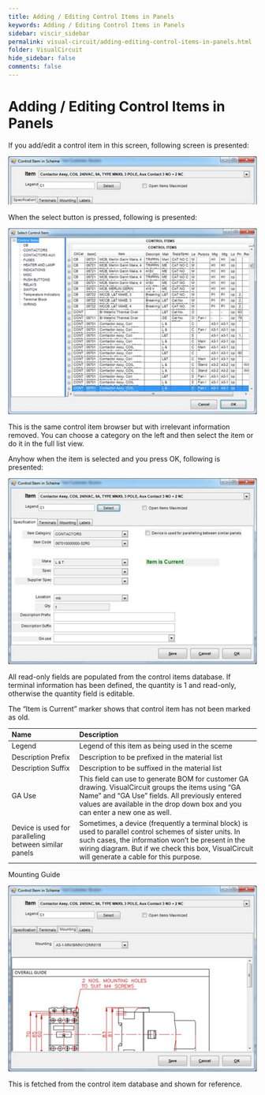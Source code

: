 ```yaml
---
title: Adding / Editing Control Items in Panels
keywords: Adding / Editing Control Items in Panels
sidebar: viscir_sidebar
permalink: visual-circuit/adding-editing-control-items-in-panels.html
folder: VisualCircuit
hide_sidebar: false
comments: false
---
```



# Adding / Editing Control Items in Panels


If you add/edit a control item in this screen, following screen is presented:

![](/images/control-item-schema.png)

When the select button is pressed, following is presented:

![](/images/select-control-item.png)

This is the same control item browser but with irrelevant information removed. You can choose a category on the left and then select the item or do it in the full list view.

Anyhow when the item is selected and you press OK, following is presented:

![](/images/control-item-schema2.png)

All read-only fields are populated from the control items database.  If terminal information has been defined, the quantity is 1 and read-only, otherwise the quantity field is editable.

The “Item is Current” marker shows that control item has not been marked as old.

|Name|Description|
|:---|:----------|
|Legend|Legend of this item as being used in the sceme|
|Description Prefix|Description to be prefixed in the material list|
|Description Suffix|Description to be suffixed in the material list|
|GA Use|This field can use to generate BOM for customer GA drawing. VisualCircuit groups the items using “GA Name” and “GA Use” fields. All previously entered values are available in the drop down box and you can enter a new one as well.|
|Device is used for paralleling between similar panels|Sometimes, a device (frequently a terminal block) is used to parallel control schemes of sister units. In such cases, the information won’t be present in the wiring diagram.  But if we check this box, VisualCircuit will generate a cable for this purpose.|

Mounting Guide

![](/images/mounting-guide-add-edit-item.png)

This is fetched from the control item database and shown for reference.
